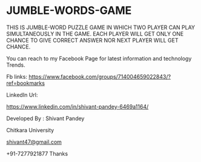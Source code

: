 # JUMBLE-WORDS-GAME

THIS IS JUMBLE-WORD PUZZLE GAME IN WHICH TWO PLAYER CAN PLAY
SIMULTANEOUSLY IN THE GAME.
EACH PLAYER WILL GET ONLY ONE CHANCE TO GIVE CORRECT ANSWER NOR
NEXT PLAYER WILL GET CHANCE.





You can reach to my Facebook Page for latest information and technology Trends.

Fb links: https://www.facebook.com/groups/714004659022843/?ref=bookmarks

LinkedIn Url:

https://www.linkedin.com/in/shivant-pandey-6469a1164/

Developed By : Shivant Pandey

Chitkara University

shivant47@gmail.com 

+91-7277921877 Thanks
